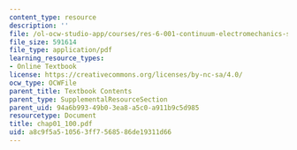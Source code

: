 ```yaml
---
content_type: resource
description: ''
file: /ol-ocw-studio-app/courses/res-6-001-continuum-electromechanics-spring-2009/a8c9f5a510563ff7568586de19311d66_chap01_100.pdf
file_size: 591614
file_type: application/pdf
learning_resource_types:
- Online Textbook
license: https://creativecommons.org/licenses/by-nc-sa/4.0/
ocw_type: OCWFile
parent_title: Textbook Contents
parent_type: SupplementalResourceSection
parent_uid: 94a6b993-49b0-3ea8-a5c0-a911b9c5d985
resourcetype: Document
title: chap01_100.pdf
uid: a8c9f5a5-1056-3ff7-5685-86de19311d66
---
```


